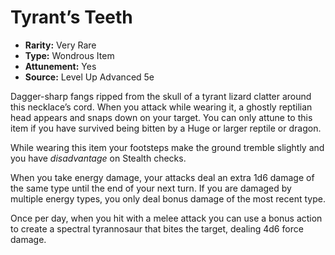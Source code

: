 # Tyrant’s Teeth

- **Rarity:** Very Rare
- **Type:** Wondrous Item
- **Attunement:** Yes
- **Source:** Level Up Advanced 5e

Dagger-sharp fangs ripped from the skull of a tyrant lizard clatter around this necklace’s cord. When you attack while wearing it, a ghostly reptilian head appears and snaps down on your target. You can only attune to this item if you have survived being bitten by a Huge or larger reptile or dragon.

While wearing this item your footsteps make the ground tremble slightly and you have _disadvantage_  on Stealth checks.

When you take energy damage, your attacks deal an extra 1d6 damage of the same type until the end of your next turn. If you are damaged by multiple energy types, you only deal bonus damage of the most recent type.

Once per day, when you hit with a melee attack you can use a bonus action to create a spectral tyrannosaur that bites the target, dealing 4d6 force damage.
